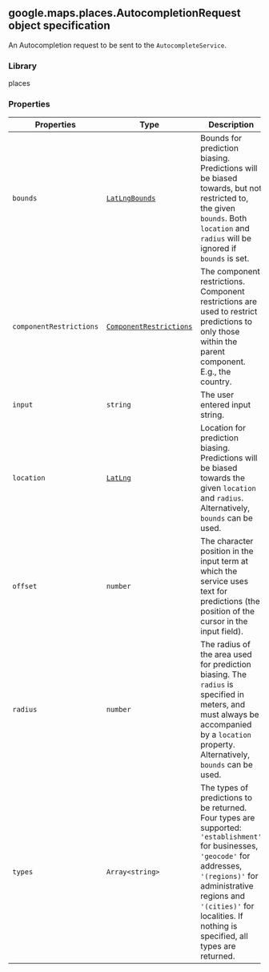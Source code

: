 <h2 id="AutocompletionRequest">
google.maps.places.AutocompletionRequest
object specification
</h2><p>An Autocompletion request to be sent to the <code>AutocompleteService</code>.</p><h3>Library</h3><p>places</p><h3>Properties</h3><table summary="interface AutocompletionRequest - Properties" width="100%">
<thead>
<tr><th>Properties</th>
<th>Type</th>
<th>Description</th>
</tr></thead>
<tbody>
<tr>
<td><code>bounds</code></td>
<td><code><a href="https://github.com/amenadiel/google-maps-documentation/blob/master/docs/google.maps.LatLngBounds.md">LatLngBounds</a></code></td>
<td>Bounds for prediction biasing. Predictions will be biased towards, but not restricted to, the given <code>bounds</code>. Both <code>location</code> and <code>radius</code> will be ignored if <code>bounds</code> is set.</td>
</tr>
<tr>
<td><code>componentRestrictions</code></td>
<td><code><a href="https://github.com/amenadiel/google-maps-documentation/blob/master/docs/google.maps.places.ComponentRestrictions.md">ComponentRestrictions</a></code></td>
<td>The component restrictions. Component restrictions are used to restrict predictions to only those within the parent component. E.g., the country.</td>
</tr>
<tr>
<td><code>input</code></td>
<td><code>string</code></td>
<td>The user entered input string.</td>
</tr>
<tr>
<td><code>location</code></td>
<td><code><a href="https://github.com/amenadiel/google-maps-documentation/blob/master/docs/google.maps.LatLng.md">LatLng</a></code></td>
<td>Location for prediction biasing. Predictions will be biased towards the given <code>location</code> and <code>radius</code>. Alternatively, <code>bounds</code> can be used.</td>
</tr>
<tr>
<td><code>offset</code></td>
<td><code>number</code></td>
<td>The character position in the input term at which the service uses text for predictions (the position of the cursor in the input field).</td>
</tr>
<tr>
<td><code>radius</code></td>
<td><code>number</code></td>
<td>The radius of the area used for prediction biasing. The <code>radius</code> is specified in meters, and must always be accompanied by a <code>location</code> property. Alternatively, <code>bounds</code> can be used.</td>
</tr>
<tr>
<td><code>types</code></td>
<td><code>Array&lt;string&gt;</code></td>
<td>The types of predictions to be returned. Four types are supported: <code>'establishment'</code> for businesses, <code>'geocode'</code> for addresses, <code>'(regions)'</code> for administrative regions and <code> '(cities)'</code> for localities. If nothing is specified, all types are returned.</td>
</tr>
</tbody>
</table>